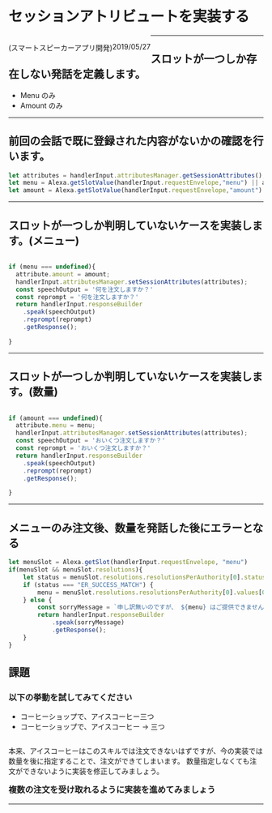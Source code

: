 # セッションアトリビュートを実装する

(スマートスピーカーアプリ開発)

2019/05/27

---

## スロットが一つしか存在しない発話を定義します。

* Menu のみ
* Amount のみ

---

## 前回の会話で既に登録された内容がないかの確認を行います。


```javascript
let attributes = handlerInput.attributesManager.getSessionAttributes();
let menu = Alexa.getSlotValue(handlerInput.requestEnvelope,"menu") || attributes.menu;
let amount = Alexa.getSlotValue(handlerInput.requestEnvelope,"amount") || attributes.amount;
```

---

## スロットが一つしか判明していないケースを実装します。(メニュー)

```javascript

if (menu === undefined){
  attribute.amount = amount;
  handlerInput.attributesManager.setSessionAttributes(attributes);
  const speechOutput = '何を注文しますか？'
  const reprompt = '何を注文しますか？'
  return handlerInput.responseBuilder
    .speak(speechOutput)
    .reprompt(reprompt)
    .getResponse();

}
```

---

## スロットが一つしか判明していないケースを実装します。(数量)

```javascript

if (amount === undefined){
  attribute.menu = menu;
  handlerInput.attributesManager.setSessionAttributes(attributes);
  const speechOutput = 'おいくつ注文しますか？'
  const reprompt = 'おいくつ注文しますか？'
  return handlerInput.responseBuilder
    .speak(speechOutput)
    .reprompt(reprompt)
    .getResponse();

}
```

---

## メニューのみ注文後、数量を発話した後にエラーとなる

```javascript
let menuSlot = Alexa.getSlot(handlerInput.requestEnvelope, "menu")
if(menuSlot && menuSlot.resolutions){
    let status = menuSlot.resolutions.resolutionsPerAuthority[0].status.code;
    if (status === "ER_SUCCESS_MATCH") {
        menu = menuSlot.resolutions.resolutionsPerAuthority[0].values[0].value.name;
    } else {
        const sorryMessage = `申し訳無いのですが、 ${menu} はご提供できません。 コーヒーはいかがですか？`
        return handlerInput.responseBuilder
            .speak(sorryMessage)
            .getResponse();
    }
}
```

## 課題

### 以下の挙動を試してみてください

* コーヒーショップで、アイスコーヒー三つ
* コーヒーショップで、アイスコーヒー → 三つ

本来、アイスコーヒーはこのスキルでは注文できないはずですが、今の実装では
数量を後に指定することで、注文ができてしまいます。
数量指定しなくても注文ができないように実装を修正してみましょう。

### 複数の注文を受け取れるように実装を進めてみましょう


---

<style type="text/css">
p {
float: left;
}
img {
width: 60px;
height: 60px;
float: left;
}
.mes{
  display:inline-block;
  vertical-align:top;
}
</style>
